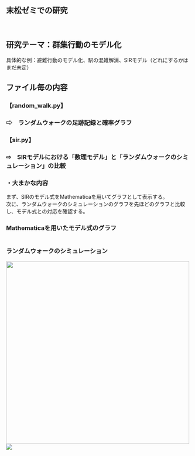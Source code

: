 ## 末松ゼミでの研究
<br>  

## 研究テーマ：群集行動のモデル化
具体的な例：避難行動のモデル化、駅の混雑解消、SIRモデル（どれにするかはまだ未定）<br>

## ファイル毎の内容
### 【random_walk.py】
### ⇨　ランダムウォークの足跡記録と確率グラフ


### 【sir.py】<br>
### ⇨　SIRモデルにおける「数理モデル」と「ランダムウォークのシミュレーション」の比較   
### ・大まかな内容   
まず、SIRのモデル式をMathematicaを用いてグラフとして表示する。   
次に、ランダムウォークのシミュレーションのグラフを先ほどのグラフと比較し、モデル式との対応を確認する。  

### Mathematicaを用いたモデル式のグラフ
<img src="">  


### ランダムウォークのシミュレーション
<img src="https://user-images.githubusercontent.com/57177320/92999956-f3d8ee80-f55f-11ea-8c32-c6f285995249.GIF" width="500">
<img src="https://user-images.githubusercontent.com/57177320/92999961-fd625680-f55f-11ea-90ba-32e7432f16e2.jpg">

